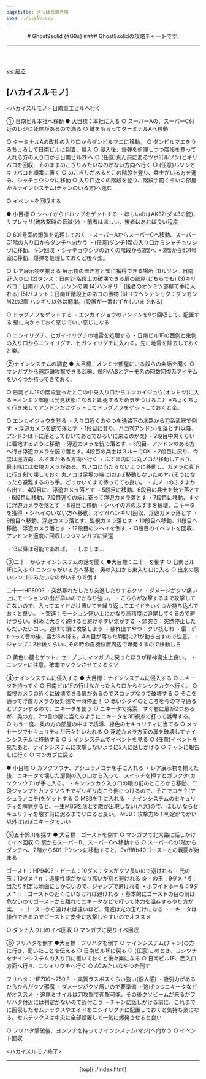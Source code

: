 ```yaml
---
pagetitle: ざっぱな置き場
css: ../style.css
...
```


<header class = "header">
# Ghost9solid {#G9s}
#### Ghost9solidの攻略チャートです.
<hr>
</header>

<div class = "content">

[ << 戻る](index.html)

## [ハカイスルモノ]

<ハカイスルモノ>
日南重工ビルへ行く

① 日南ビル本社へ移動
● 大目標：本社に入る
○ スーパーAの、スーパーC付近のレジに死体があるので漁る
○ 鍵をもらってターミナルAへ移動

○ ターミナルAの改札の入り口からダンビルマエに移動。
○ ダンビルマエをうろちょろして日南ビルに到着、侵入
○ 侵入後、爆弾を処理しつつ階段を登って入れる方の入り口から日南ビル2Fへ
○ (任意)真ん前にあるツボ?(ルソン)とキリバコを回収、そのままのこぎりみたいなのがない方向へ行く
○ (任意)ルソンとキリバコを順番に置く
○ のこぎりがあるとこの階段を登り、兵士がいる方を進み、シャチョウシツに移動
○ 入り口近くの階段を登り、階段手前くらいの部屋からナインシステム(チャンのいる方)へ進む

○ イベントを回収する

● 小目標
○ シヘイからドロップをゲットする
・ほしいのはAK37(ダメ3の銃)、サプレッサ(銃攻撃時の音減少)
・前者はほしい、後者はあれば良い程度


○ 601号室の爆弾を処理しておく
・スーパーAからスーパーCへ移動、スーパーC1階の入り口からダンチへ向かう
・(任意)ダンチ1階の入り口からシャチョウシツに移動、キン回収
・シャチョウシツの近くの階段から2階へ
・2階から601号室に移動、爆弾を処理しておくと後々楽。


○ レア展示物を揃える
展示物の置き方と楽に獲得できる場所
(1)ルソン：日南2F入り口
(2)タンス：日南2F階段上の破壊できる扉の部屋(どちらでも)
(3)キリバコ：日南2F入り口、ルソンの隣
(4)ハンギリ：(後者のオンミツ部屋で手に入れる)
(5)バステト：日南1F階段上のネコの置物
(6)ヨウヘンテンモク：グンカンM2の2階
ハンギリ以外は簡単。(設置が一番むずかしいまである)

○ ドラグノフをゲットする
・エンカイジョウのアンドンを9つ回収して、配置する
壁に向かっておく感じでいい感じになる

○ ニシイリグチ、ヒガイイリグチの地雷を処理する
・日南ビル1Fの西側と東側の入り口からニシイリグチ、ヒガシイリグチに入れる。先に地雷を除去しておくと楽。








②ナインシステムの調査
● 大目標：オンミツ部屋にいる奴らの会話を聞く
○ マンガブから遠距離攻撃できる武器、銃FMASとアーモ系の回数回復系アイテムをいくつか持ってきておく。

○ 日南ビル1Fの階段登ったとこの中央入り口からエンカイジョウ(オンミツ)に入る
※オンミツ部屋は発見状態になると即死するため気をつけること
※ちょくちょく行き来してアンドンだけゲットしてドラグノフをゲットしておくと楽。

○ エンカイジョウを登る
・入り口近くのやつを通路下の水路から刀系武器で倒す
・浮遊カメラを銃で落とす
・1段目に登り、ハコ?(アンドン)を落とす(以降、アンドンは下に落としておいてあとでひろいに来るのが楽)
・2段目中央くらいに着地するように移動
・浮遊カメラを銃で落とす
・3段目、アンドンのある方へ行き浮遊カメラを銃で落とす。4段目の兵士はスルーでOK
・2段目に戻り、今度は逆方向、ふすまがある方向へ行く
・ふすま内には丸ノコが移動しており、最上階には監視カメラがある。丸ノコに当たらないように移動し、カメラの真下に行き剣で壊しておく
丸ノコは足場の端にはほぼ移動しないためヤバそうになったら避難するのも手。どっかいくまで待ってても良い。
・丸ノコのふすまから出て、4段目に、浮遊カメラ落とす
・5段目に移動、6段目の兵士を銃で落とす
・6段目に移動、7段目近くの端に寄って浮遊カメラ落とす
・7段目に移動、すぐに浮遊カメラを落とす
・8段目に移動
・シヘイの方のふすまを破壊、ニキータを獲得
・シヘイのいない方へ移動、オケ?(ハンギリ)回収、浮遊カメラ落とす
・9段目へ移動、浮遊カメラ落とす、監視カメラ落とす
・10段目へ移動、11段目へ移動、浮遊カメラ落とす
・12段目のシヘイを倒す
・13段目のイベントを回収、アンドンを適度に回収しつつマンガブに帰還

・13以降は可能であれば。
・しましま…








③二十一からナインシステムの話を聞く
●大目標：二十一を倒す
○ 日南ビル1Fに入る
○ ニンジャがいる方へ移動、奥の入口から東入り口に入る
○ 出来の悪いシンゴジみたいなのがいるので倒す

二十一:HP800?
・突然暴れだしたり突進したりするクソ
・ダメージがクソ痛い上にモーションの出が早いのでかなり強い。
・こちらが攻撃するまで攻撃してこないので、入ってエイドだけ置いてを繰り返してエイドをいくつか持ち込んでおくと良い。
・突進：モーション短い上にかなり高精度に追尾してくるので避けづらい。斜めに大きく避けると避けやすい気がする
・頭突き：突然停止したらだいたいコレ。避けて頭に攻撃しよう
・暴れ出すやつ：クソ技しね
・雷：ﾋﾟｷｰﾝって音の後、雷が5本降る。4本目が落ちた瞬間に21が動き出すので注意。
・ジャンプ：2秒後くらいにその時の自機位置周辺で爆発するので移動しろ

○ 黄色い鍵をゲット、セーブしにマンガブに戻ったほうが精神衛生上良い。
・ニンジャに注意。確率でソクシさせてくるクソ












④ナインシステムに侵入する
● 大目標：ナインシステムに侵入する
○ ニキータを持ってく
○ 日南ビル1Fの行けなかった入り口からキンシクカクへ行く。
○ 監視カメラの近くに破壊できる扉があるのでスコップなりで破壊する
○ そこを通って浮遊カメラの反対側で一時停止！
○ 赤いシタイのところを今のママ通るとソクシするので、ニキータを使う
○ ニキータで探索、すぐ右に扉が2つあるが、奥の方、2つ目の扉に当たるようにニキータを3D視点で打って誘導する。
○ もう一度、奥の方の部屋の中まで誘導、緑色のセキュリティに当てる
○ メッセージでセキュリティが云々といわれる
○ 浮遊カメラ方面の扉を破壊してナインシステムに移動する
○ ナインシステムでイベントを見る
○ (任意)イベントを見たあと、ナインシステムに攻撃しないように2人に話しかける
○ チャンに報告しに行く
○ マンガブに戻る


● 小目標
○ カソクソウチ、アシュラノコテを手に入れる
・レア展示物を揃えた後、ニキータで壊した扉側の入り口から入って、スイッチを押すとガラクタ(カソクソウチ)が手に入る。
・キンシクカク入り口の眼の前のところから移動、二段ジャンプとカソクソウチでギリギリ向こう側につけるので、そこでコテ？(アシュラノコテ)をゲットする
○ MSBを手に入れる
・ナインシステムのセキュリティを解除すると、一生MBSを落とす敵が出現しない(ハズ)ので、ほしいならセキュリティを壊す前に泥るまでリロると良い。
MSB：攻撃力15！判定がでかい以外はほぼニキータでいい































⑤五十鈴川を探す
● 大目標：ゴーストを倒す
○ マンガブで北大路に話しかけてイベ回収
○ 駅からスーパーB、スーパーCへ移動する
○ スーパーCの1階からダンチへ、2階から601ゴウシツに移動すると、0xfffffb40ゴーストとの戦闘が始まる

ゴースト：HP940?
・ビーム：10ダメ：タメがクソ長いので避けれる
・光の玉：10ダメ * n ：追尾性能がかなり高いが割と避けれる
炎・の玉：9ダメ * 6：当たり判定は地面にしかないので、ジャンプで避けれる
・ホワイトホール：9ダメ * n ：ゴーストの近くにいなければ避けれる
・基本的にゴーストの目の前は危ないのでゴーストから離れてニキータなどで打って体力を温存するやり方が楽。
・ゴーストから遠ければ遠いほど、脅威は光の玉だけになる
・ニキータは操作できるのでゴーストに安全に攻撃しやすいのでオススメ

○ ダンチ入り口のイベ回収
○ マンガブに戻りイベ回収












⑥ フリハタを倒す
●大目標：フリハタを倒す
○ ナインシステム(チャン)の方に行き、聞いたことを伝える
○ 日南ビル1Fに戻る
○ (任意)このとき、ヨシツナをナインシステムの入り口に置いておくと後々楽になる
○ 日南ビル1F、西入口方面へ行き、ニシイリグチへ行く
○ ACみたいなやつを倒す

フリハタ：HP700～750？
・実質ラスボスくらい強い(個人感)
・吸引力があるひらひらがクソ邪魔
・ダメージがクソ痛いので要準備
・逃げつつニキータなどがオススメ
・追尾ミサイルは刀攻撃で迎撃可能、その後クソビームが来るがフリハタ付近には判定がないので近付こう
・チャンに話しかける前に、これまでに回収したセムテックスやエイドをニシイリグチに配置しておくと気持ち楽になる。セムテックスは中央に全部設置して一気に爆発させると良い


○ フリハタ撃破後、ヨシツナを持ってナインシステム(マジ)へ向かう
○ イベント回収


<ハカイスルモノ終了>

</div><!-- cont -->

<footer class ="footer">
<hr>
<p align = "center"> [top](../index.html) </p>
</footer>
